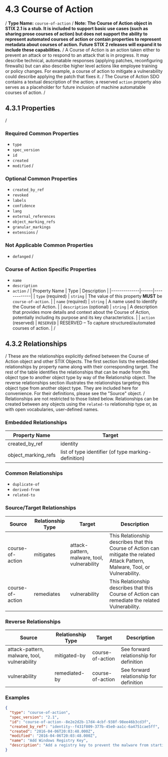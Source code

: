 # 4.3 Course of Action
/
**Type Name:** `course-of-action`
/
**Note: The Course of Action object in STIX 2.1 is a stub. It is included to support basic use cases (such as sharing prose courses of action) but does not support the ability to represent automated courses of action or contain properties to represent metadata about courses of action. Future STIX 2 releases will expand it to include these capabilities.**
/
A Course of Action is an action taken either to prevent an attack or to respond to an attack that is in progress. It may describe technical, automatable responses (applying patches, reconfiguring firewalls) but can also describe higher level actions like employee training or policy changes. For example, a course of action to mitigate a vulnerability could describe applying the patch that fixes it.
/
The Course of Action SDO contains a textual description of the action; a reserved `action` property also serves as a placeholder for future inclusion of machine automatable courses of action.
/
## 4.3.1 Properties
/
### Required Common Properties
- `type`
- `spec_version`
- `id`
- `created`
- `modified`
/
### Optional Common Properties
- `created_by_ref`
- `revoked`
- `labels`
- `confidence`
- `lang`
- `external_references`
- `object_marking_refs`
- `granular_markings`
- `extensions`
/
### Not Applicable Common Properties
- `defanged`
/
### Course of Action Specific Properties
- `name`
- `description`
- `action`
/
| Property Name | Type | Description |
|--------------|------|-------------|
| `type` (required) | `string` | The value of this property **MUST** be `course-of-action`. |
| `name` (required) | `string` | A name used to identify the Course of Action. |
| `description` (optional) | `string` | A description that provides more details and context about the Course of Action, potentially including its purpose and its key characteristics. |
| `action` (reserved) | `RESERVED` | RESERVED – To capture structured/automated courses of action. |
/
## 4.3.2 Relationships
/
These are the relationships explicitly defined between the Course of Action object and other STIX Objects. The first section lists the embedded relationships by property name along with their corresponding target. The rest of the table identifies the relationships that can be made from this object type to another object type by way of the Relationship object. The reverse relationships section illustrates the relationships targeting this object type from another object type. They are included here for convenience. For their definitions, please see the "Source" object.
/
Relationships are not restricted to those listed below. Relationships can be created between any objects using the `related-to` relationship type or, as with open vocabularies, user-defined names. 

### Embedded Relationships
| Property Name | Target |
|--------------|--------|
| created_by_ref | identity |
| object_marking_refs | list of type identifier (of type marking-definition) |

### Common Relationships
- `duplicate-of`
- `derived-from`
- `related-to`

### Source/Target Relationships
| Source | Relationship Type | Target | Description |
|--------|------------------|--------|-------------|
| course-of-action | mitigates | attack-pattern, malware, tool, vulnerability | This Relationship describes that this Course of Action can mitigate the related Attack Pattern, Malware, Tool, or Vulnerability. |
| course-of-action | remediates | vulnerability | This Relationship describes that this Course of Action can remediate the related Vulnerability. |

### Reverse Relationships
| Source | Relationship Type | Target | Description |
|--------|------------------|--------|-------------|
| attack-pattern, malware, tool, vulnerability | mitigated-by | course-of-action | See forward relationship for definition |
| vulnerability | remediated-by | course-of-action | See forward relationship for definition |

### Examples

```json
{
  "type": "course-of-action",
  "spec_version": "2.1",
  "id": "course-of-action--8e2e2d2b-17d4-4cbf-938f-98ee46b3cd3f",
  "created_by_ref": "identity--f431f809-377b-45e0-aa1c-6a4751cae5ff",
  "created": "2016-04-06T20:03:48.000Z",
  "modified": "2016-04-06T20:03:48.000Z",
  "name": "Add Windows Registry Key",
  "description": "Add a registry key to prevent the malware from starting automatically"
}
``` 